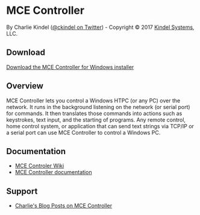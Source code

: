 # MCE Controller

By Charlie Kindel ([@ckindel on Twitter](http://www.twitter.com/ckindel)) - Copyright © 2017 [Kindel Systems](http://www.kindel.com), LLC.

## Download

[Download the MCE Controller for Windows installer](https://tig.github.io/mcec/MCEController%20Setup.exe)

## Overview

MCE Controller lets you control a Windows HTPC (or any PC) over the network. It runs in the background listening on the network (or serial port) for commands. It then translates those commands into actions such as keystrokes, text input, and the starting of programs. Any remote control, home control system, or application that can send text strings via TCP/IP or a serial port can use MCE Controller to control a Windows PC.

## Documentation

* [MCE Controler Wiki](https://github.com/tig/mcec/wiki)
* [MCE Controller documentation](https://github.com/tig/mcec/wiki/Documentation)

## Support 

* [Charlie's Blog Posts on MCE Controller](http://ceklog.kindel.com/category/passions/homeautomation/mce-controller/)
